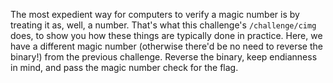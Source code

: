The most expedient way for computers to verify a magic number is by treating it as, well, a number.
That's what this challenge's `/challenge/cimg` does, to show you how these things are typically done in practice.
Here, we have a different magic number (otherwise there'd be no need to reverse the binary!) from the previous challenge.
Reverse the binary, keep endianness in mind, and pass the magic number check for the flag.
